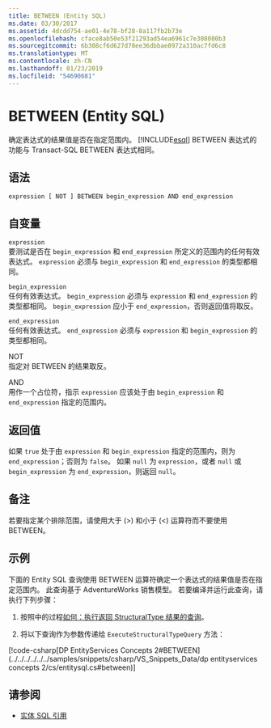 ```yaml
---
title: BETWEEN (Entity SQL)
ms.date: 03/30/2017
ms.assetid: 4dcdd754-ae01-4e78-bf28-8a117fb2b73e
ms.openlocfilehash: cface8ab50e53f21293ad54ea6961c7e308080b3
ms.sourcegitcommit: 6b308cf6d627d78ee36dbbae8972a310ac7fd6c8
ms.translationtype: MT
ms.contentlocale: zh-CN
ms.lasthandoff: 01/23/2019
ms.locfileid: "54690681"
---
```

# <a name="between-entity-sql"></a>BETWEEN (Entity SQL)
确定表达式的结果值是否在指定范围内。 [!INCLUDE[esql](../../../../../../includes/esql-md.md)] BETWEEN 表达式的功能与 Transact-SQL BETWEEN 表达式相同。  
  
## <a name="syntax"></a>语法  
  
```  
expression [ NOT ] BETWEEN begin_expression AND end_expression    
```  
  
## <a name="arguments"></a>自变量  
 `expression`  
 要测试是否在 `begin_expression` 和 `end_expression` 所定义的范围内的任何有效表达式。 `expression` 必须与 `begin_expression` 和 `end_expression` 的类型都相同。  
  
 `begin_expression`  
 任何有效表达式。 `begin_expression` 必须与 `expression` 和 `end_expression` 的类型都相同。 `begin_expression` 应小于 `end_expression`，否则返回值将取反。  
  
 `end_expression`  
 任何有效表达式。 `end_expression` 必须与 `expression` 和 `begin_expression` 的类型都相同。  
  
 NOT  
 指定对 BETWEEN 的结果取反。  
  
 AND  
 用作一个占位符，指示 `expression` 应该处于由 `begin_expression` 和 `end_expression` 指定的范围内。  
  
## <a name="return-value"></a>返回值  
 如果 `true` 处于由 `expression` 和 `begin_expression` 指定的范围内，则为 `end_expression`；否则为 `false`。 如果 `null` 为 `expression`，或者 `null` 或 `begin_expression` 为 `end_expression`，则返回 `null`。  
  
## <a name="remarks"></a>备注  
 若要指定某个排除范围，请使用大于 (>) 和小于 (<) 运算符而不要使用 BETWEEN。  
  
## <a name="example"></a>示例  
 下面的 Entity SQL 查询使用 BETWEEN 运算符确定一个表达式的结果值是否在指定范围内。 此查询基于 AdventureWorks 销售模型。 若要编译并运行此查询，请执行下列步骤：  
  
1.  按照中的过程[如何：执行返回 StructuralType 结果的查询](../../../../../../docs/framework/data/adonet/ef/how-to-execute-a-query-that-returns-structuraltype-results.md)。  
  
2.  将以下查询作为参数传递给 `ExecuteStructuralTypeQuery` 方法：  
  
 [!code-csharp[DP EntityServices Concepts 2#BETWEEN](../../../../../../samples/snippets/csharp/VS_Snippets_Data/dp entityservices concepts 2/cs/entitysql.cs#between)]  
  
## <a name="see-also"></a>请参阅
- [实体 SQL 引用](../../../../../../docs/framework/data/adonet/ef/language-reference/entity-sql-reference.md)
